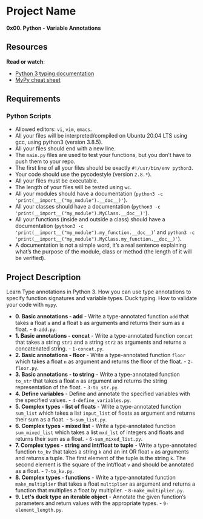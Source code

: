 # Project Name
**0x00. Python - Variable Annotations**

## Resources

**Read or watch**:

-   [Python 3 typing documentation](https://docs.python.org/3/library/typing.html "Python 3 typing documentation")
-   [MyPy cheat sheet](https://mypy.readthedocs.io/en/latest/cheat_sheet_py3.html "MyPy cheat sheet")

##  Requirements

### Python Scripts
*   Allowed editors: `vi`, `vim`, `emacs`.
*   All your files will be interpreted/compiled on Ubuntu 20.04 LTS using gcc, using python3 (version 3.8.5).
*   All your files should end with a new line.
*   The `main.py` files are used to test your functions, but you don’t have to push them to your repo.
*   The first line of all your files should be exactly `#!/usr/bin/env python3`.
*   Your code should use the pycodestyle (version `2.8.*`).
*   All your files must be executable.
*   The length of your files will be tested using `wc`.
*   All your modules should have a documentation (`python3 -c 'print(__import__("my_module").__doc__)'`).
*   All your classes should have a documentation (`python3 -c 'print(__import__("my_module").MyClass.__doc__)'`).
*   All your functions (inside and outside a class) should have a documentation (`python3 -c 'print(__import__("my_module").my_function.__doc__)`' and `python3 -c 'print(__import__("my_module").MyClass.my_function.__doc__)'`).
*   A documentation is not a simple word, it’s a real sentence explaining what’s the purpose of the module, class or method (the length of it will be verified).

## Project Description
Learn Type annotations in Python 3.
How you can use type annotations to specify function signatures and variable types.
Duck typing.
How to validate your code with `mypy`.


* **0. Basic annotations - add** - Write a type-annotated function `add` that takes a float `a` and a float `b` as arguments and returns their sum as a float. - `0-add.py`.
* **1. Basic annotations - concat** - Write a type-annotated function `concat` that takes a string `str1` and a string `str2` as arguments and returns a concatenated string. - `1-concat.py`.
* **2. Basic annotations - floor** - Write a type-annotated function `floor` which takes a float `n` as argument and returns the floor of the float. - `2-floor.py`.
* **3. Basic annotations - to string** - Write a type-annotated function `to_str` that takes a float `n` as argument and returns the string representation of the float. - `3-to_str.py`.
* **4. Define variables** - Define and annotate the specified variables with the specified values. - `4-define_variables.py`.
* **5. Complex types - list of floats** - Write a type-annotated function `sum_list` which takes a list `input_list` of floats as argument and returns their sum as a float. - `5-sum_list.py`.
* **6. Complex types - mixed list** - Write a type-annotated function `sum_mixed_list` which takes a list `mxd_lst` of integers and floats and returns their sum as a float. - `6-sum_mixed_list.py`.
* **7. Complex types - string and int/float to tuple** - Write a type-annotated function `to_kv` that takes a string `k` and an int OR float `v` as arguments and returns a tuple. The first element of the tuple is the string `k`. The second element is the square of the int/float `v` and should be annotated as a float. - `7-to_kv.py`.
* **8. Complex types - functions** - Write a type-annotated function `make_multiplier` that takes a float `multiplier` as argument and returns a function that multiplies a float by multiplier. - `8-make_multiplier.py`.
* **9. Let's duck type an iterable object** - Annotate the given function’s parameters and return values with the appropriate types. - `9-element_length.py`.
